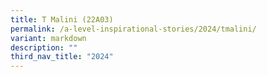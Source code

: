 ```yaml
---
title: T Malini (22A03)
permalink: /a-level-inspirational-stories/2024/tmalini/
variant: markdown
description: ""
third_nav_title: "2024"
---
```

